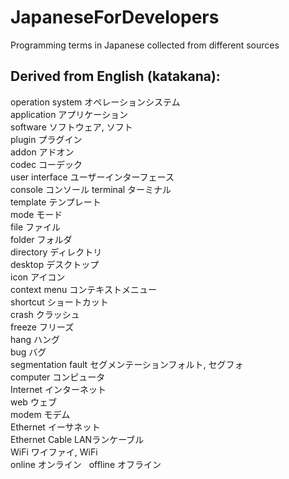 # JapaneseForDevelopers
Programming terms in Japanese collected from different sources

Derived from English (katakana):
--------------------- 
operation system オペレーションシステム  
application	アプリケーション  
software ソフトウェア, ソフト  
plugin プラグイン  
addon アドオン  
codec コーデック  
user interface ユーザーインターフェース  
console コンソール 
terminal ターミナル  
template テンプレート  
mode モード  
file ファイル  
folder フォルダ  
directory ディレクトリ  
desktop デスクトップ  
icon アイコン  
context menu コンテキストメニュー  
shortcut ショートカット  
crash クラッシュ  
freeze フリーズ  
hang ハング  
bug バグ  
segmentation fault セグメンテーションフォルト, セグフォ  
computer コンピュータ  
Internet インターネット  
web ウェブ  
modem モデム  
Ethernet イーサネット  
Ethernet Cable LANランケーブル    
WiFi ワイファイ, WiFi   
online オンライン  
offline オフライン
